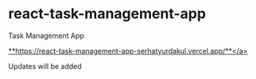# react-task-management-app
 Task Management App 

<a href="https://react-task-management-app-serhatyurdakul.vercel.app/" target="_blank">**https://react-task-management-app-serhatyurdakul.vercel.app/**</a>

Updates will be added